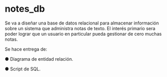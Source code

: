# notes_db

Se va a diseñar una base de datos relacional para almacenar información sobre un
sistema que administra notas de texto. El interés primario sera poder lograr que un usuario
en particular pueda gestionar de cero muchas notas.

Se hace entrega de:

● Diagrama de entidad relación.

● Script de SQL.
